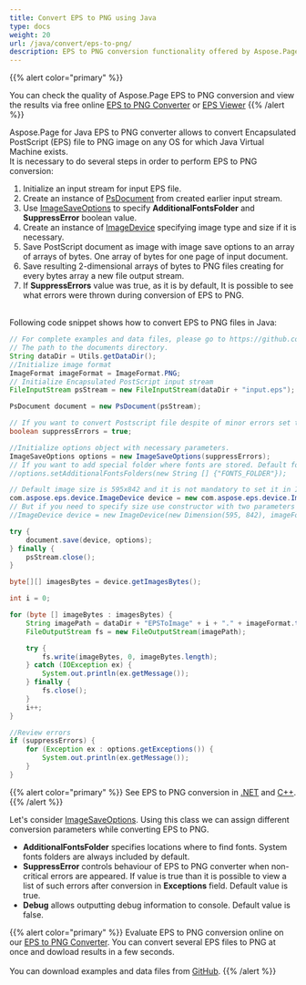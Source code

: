 ```yaml
---
title: Convert EPS to PNG using Java
type: docs
weight: 20
url: /java/convert/eps-to-png/
description: EPS to PNG conversion functionality offered by Aspose.Page API solution for Java is explained and illustrated with the code snippets here.
---
```


{{% alert color="primary" %}} 

You can check the quality of Aspose.Page EPS to PNG conversion and view the results via free online <a nofollow href="https://products.aspose.app/page/conversion/eps-to-png">EPS to PNG Converter</a>
or <a nofollow href="https://products.aspose.app/page/viewer/eps">EPS Viewer</a> {{% /alert %}}

Aspose.Page for Java EPS to PNG converter allows to convert Encapsulated PostScript (EPS) file to PNG image on any OS for which Java Virtual Machine exists.
<br>It is necessary to do several steps in order to perform EPS to PNG conversion:
1. Initialize an input stream for input EPS file.
2. Create an instance of [PsDocument](https://apireference.aspose.com/page/java/com.aspose.eps/psdocument) from created earlier input stream.
4. Use [ImageSaveOptions](https://apireference.aspose.com/page/java/com.aspose.eps.device/imagesaveoptions) to specify **AdditionalFontsFolder** and **SuppressError** boolean value.
5. Create an instance of [ImageDevice](https://apireference.aspose.com/page/java/com.aspose.eps.device/imagedevice) specifying image type and size if it is necessary.
6. Save PostScript document as image with image save options to an array of arrays of bytes. One array of bytes for one page of input document.
7. Save resulting 2-dimensional arrays of bytes to PNG files creating for every bytes array a new file output stream.
8. If **SuppressErrors** value was true, as it is by default, It is possible to see what errors were thrown during conversion of EPS to PNG.

<br>Following code snippet shows how to convert EPS to PNG files in Java:
<br>
```Java
// For complete examples and data files, please go to https://github.com/aspose-page/Aspose.Page-for-Java
// The path to the documents directory.
String dataDir = Utils.getDataDir();
//Initialize image format
ImageFormat imageFormat = ImageFormat.PNG;
// Initialize Encapsulated PostScript input stream
FileInputStream psStream = new FileInputStream(dataDir + "input.eps");

PsDocument document = new PsDocument(psStream);

// If you want to convert Postscript file despite of minor errors set this flag
boolean suppressErrors = true;

//Initialize options object with necessary parameters.
ImageSaveOptions options = new ImageSaveOptions(suppressErrors);
// If you want to add special folder where fonts are stored. Default fonts folder in OS is always included.
//options.setAdditionalFontsFolders(new String [] {"FONTS_FOLDER"});

// Default image size is 595x842 and it is not mandatory to set it in ImageDevice
com.aspose.eps.device.ImageDevice device = new com.aspose.eps.device.ImageDevice(imageFormat);
// But if you need to specify size use constructor with two parameters
//ImageDevice device = new ImageDevice(new Dimension(595, 842), imageFormat);

try {
    document.save(device, options);
} finally {
    psStream.close();
}

byte[][] imagesBytes = device.getImagesBytes();

int i = 0;

for (byte [] imageBytes : imagesBytes) {
    String imagePath = dataDir + "EPSToImage" + i + "." + imageFormat.toString().toLowerCase();
    FileOutputStream fs = new FileOutputStream(imagePath);

    try {
        fs.write(imageBytes, 0, imageBytes.length);
    } catch (IOException ex) {
        System.out.println(ex.getMessage());
    } finally {
        fs.close();
    }
    i++;
}

//Review errors
if (suppressErrors) {
    for (Exception ex : options.getExceptions()) {
        System.out.println(ex.getMessage());
    }
}
```
{{% alert color="primary" %}}
See EPS to PNG conversion in [.NET](/page/net/convert/eps-to-png/) and [C++](/page/cpp/convert/eps-to-png/).
{{% /alert %}}

Let's consider [ImageSaveOptions](https://apireference.aspose.com/page/java/com.aspose.eps.device/imagesaveoptions). Using this class we can assign different conversion parameters while converting EPS to PNG.
<br>
- **AdditionalFontsFolder** specifies locations where to find fonts. System fonts folders are always included by default.
- **SuppressError** controls behaviour of EPS to PNG converter when non-critical errors are appeared. If value is true than it is possible to view a list of such errors after conversion in **Exceptions** field. Default value is true.
- **Debug** allows outputting debug information to console. Default value is false.

{{% alert color="primary" %}}
Evaluate EPS to PNG conversion online on our <a nofollow href="https://products.aspose.app/page/conversion/eps-to-png">EPS to PNG Converter</a>. You can convert several EPS files to PNG at once and dowload results in a few seconds.
<br>
<br>
You can download examples and data files from [GitHub](https://github.com/aspose-page/Aspose.Page-for-Java). {{% /alert %}} 